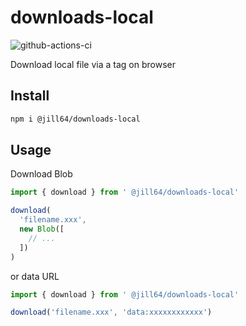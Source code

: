 # downloads-local

![github-actions-ci](https://github.com/jill64/downloads-local/actions/workflows/ci.yml/badge.svg)

Download local file via a tag on browser

## Install

```sh
npm i @jill64/downloads-local
```

## Usage

Download Blob

```js
import { download } from ' @jill64/downloads-local'

download(
  'filename.xxx',
  new Blob([
    // ...
  ])
)
```

or data URL

```js
import { download } from ' @jill64/downloads-local'

download('filename.xxx', 'data:xxxxxxxxxxxx')
```
